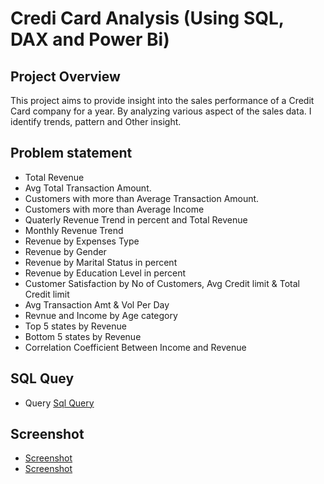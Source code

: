 # Credi Card Analysis (Using SQL, DAX and Power Bi)
## Project Overview
This project aims to provide insight into the sales performance of a Credit Card company for a year. By analyzing various aspect of the sales data. I identify trends, pattern and Other insight.
## Problem statement
- Total Revenue
- Avg Total Transaction Amount.
- Customers with more than Average Transaction Amount.
- Customers with more than Average Income
- Quaterly Revenue Trend in percent and Total Revenue
- Monthly Revenue Trend
- Revenue by Expenses Type
- Revenue by Gender
- Revenue by Marital Status in percent
- Revenue by Education Level in percent
- Customer Satisfaction by No of Customers, Avg Credit limit & Total Credit limit
- Avg Transaction Amt & Vol Per Day
- Revnue and Income by Age category
- Top 5 states by Revenue
- Bottom 5 states by Revenue
- Correlation Coefficient Between Income and Revenue
## SQL Quey
- Query <a href="https://github.com/tosin565/Global-Super-Store/blob/main/Global%20Super%20Store.sql">Sql Query</a>


## Screenshot
- <a href="https://github.com/tosin565/Global-Super-Store/blob/main/Global%20STore.PNG">Screenshot</a>
- <a href="https://github.com/tosin565/Global-Super-Store/blob/main/Global.PNG">Screenshot</a>
